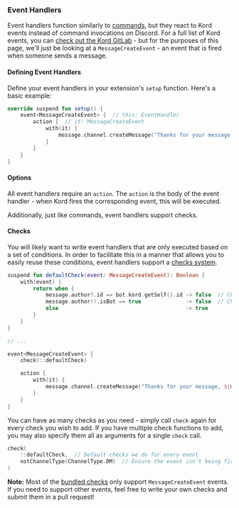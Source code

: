 ### Event Handlers

Event handlers function similarly to [commands](./command), but they react to Kord events instead of command
invocations on Discord. For a full list of Kord events, you can 
[check out the Kord GitLab](https://gitlab.com/kordlib/kord/-/tree/master/core/src/main/kotlin/com/gitlab/kordlib/core/event)
\- but for the purposes of this page, we'll just be looking at a `MessageCreateEvent` - an event that is fired when
someone sends a message.

#### Defining Event Handlers

Define your event handlers in your extension's `setup` function. Here's a basic example:

```kotlin
override suspend fun setup() {
    event<MessageCreateEvent> {  // this: EventHandler
        action {  // it: MessageCreateEvent
            with(it) {
                message.channel.createMessage("Thanks for your message, ${message.author!!.mention}")
            }
        }
    }
}
```

#### Options

All event handlers require an `action`. The `action` is the body of the event handler - when Kord fires the
corresponding event, this will be executed.

Additionally, just like commands, event handlers support checks.

#### Checks

You will likely want to write event handlers that are only executed based on a set of conditions.
In order to facilitate this in a manner that allows you to easily reuse these conditions,
event handlers support a [checks system](check).

```kotlin
suspend fun defaultCheck(event: MessageCreateEvent): Boolean {
    with(event) {
        return when {
            message.author?.id == bot.kord.getSelf().id -> false  // Check that we didn't send this message.
            message.author!!.isBot == true              -> false  // Check that another bot didn't send this message.
            else                                        -> true
        }
    }
}

// ...

event<MessageCreateEvent> {
    check(::defaultCheck)

    action {
        with(it) {
            message.channel.createMessage("Thanks for your message, ${message.author!!.mention}")
        }
    }
}
```

You can have as many checks as you need - simply call `check` again for every check you wish to add. If
you have multiple check functions to add, you may also specify them all as arguments for a single `check` call.

```kotlin
check(
    ::defaultCheck,  // Default checks we do for every event
    notChannelType(ChannelType.DM)  // Ensure the event isn't being fired for a DM
)
```

**Note:** Most of the [bundled checks](check) only support `MessageCreateEvent` events. If you need to
support other events, feel free to write your own checks and submit them in a pull request!
